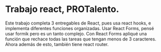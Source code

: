 # Trabajo react, PROTalento.
Este trabajo completa 3 entregables de React, pues usa react hooks, e implementa diferentes funciones organizadas.
Usar React Forms, pensé usar formik pero es un tanto complejo.
Con React Forms apliqué una función que rechace todas las tareas que tengan menos de 3 caracteres.
Ahora además de esto, también tiene react router.
